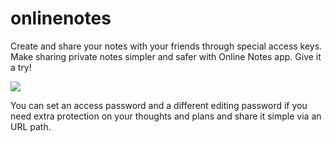 # onlinenotes

Create and share your notes with your friends through special access keys. Make sharing private notes simpler and safer with Online Notes  app. Give it a try!

![](https://user-images.githubusercontent.com/49365053/79807562-f863f700-8373-11ea-8a7c-e0d312ef296c.png)

You can set an access password and a different editing password if you need extra protection on your thoughts and plans and share it simple via an URL path.

